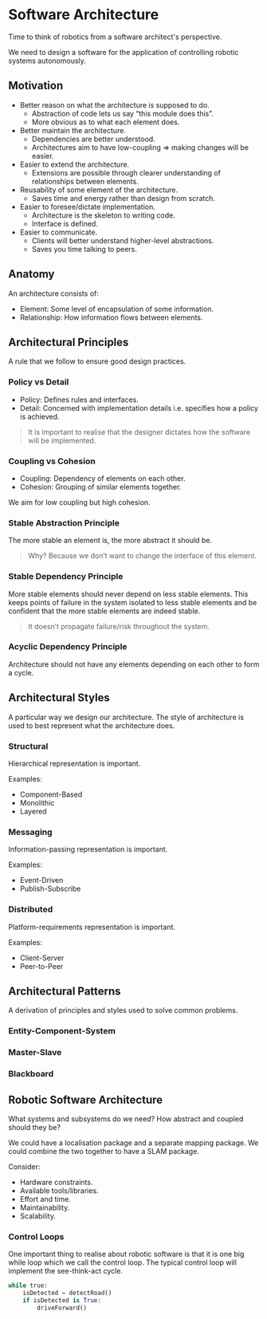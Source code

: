 # Software Architecture

Time to think of robotics from a software architect's perspective.

We need to design a software for the application of controlling robotic systems autonomously.

## Motivation

- Better reason on what the architecture is supposed to do.
    - Abstraction of code lets us say “this module does this”.
    - More obvious as to what each element does.
- Better maintain the architecture.
    - Dependencies are better understood.
    - Architectures aim to have low-coupling => making changes will be easier. 
- Easier to extend the architecture.
    - Extensions are possible through clearer understanding of relationships between elements.
- Reusability of some element of the architecture.
    - Saves time and energy rather than design from scratch.
- Easier to foresee/dictate implementation.
    - Architecture is the skeleton to writing code.
    - Interface is defined.
- Easier to communicate.
    - Clients will better understand higher-level abstractions.
    - Saves you time talking to peers.

## Anatomy

An architecture consists of:
- Element: Some level of encapsulation of some information.
- Relationship: How information flows between elements.

## Architectural Principles

A rule that we follow to ensure good design practices.

### Policy vs Detail

- Policy: Defines rules and interfaces.
- Detail: Concerned with implementation details i.e. specifies how a policy is achieved.

> It is important to realise that the designer dictates how the software will be implemented.

### Coupling vs Cohesion

- Coupling: Dependency of elements on each other.
- Cohesion: Grouping of similar elements together.

We aim for low coupling but high cohesion.

### Stable Abstraction Principle

The more stable an element is, the more abstract it should be.

> Why? Because we don’t want to change the interface of this element.

### Stable Dependency Principle

More stable elements should never depend on less stable elements. This keeps points of failure in the system isolated to less stable elements and be confident that the more stable elements are indeed stable.

> It doesn’t propagate failure/risk throughout the system.

### Acyclic Dependency Principle

Architecture should not have any elements depending on each other to form a cycle.

## Architectural Styles

A particular way we design our architecture. The style of architecture is used to best represent what the architecture does.

### Structural

Hierarchical representation is important.

Examples:
- Component-Based
- Monolithic
- Layered

### Messaging

Information-passing representation is important.

Examples:
- Event-Driven
- Publish-Subscribe

### Distributed

Platform-requirements representation is important.

Examples:
- Client-Server
- Peer-to-Peer

## Architectural Patterns

A derivation of principles and styles used to solve common problems.

### Entity-Component-System

### Master-Slave

### Blackboard

## Robotic Software Architecture

What systems and subsystems do we need? How abstract and coupled should they be?

We could have a localisation package and a separate mapping package. We could combine the two together to have a SLAM package.

Consider:
- Hardware constraints.
- Available tools/libraries.
- Effort and time.
- Maintainability.
- Scalability.

### Control Loops

One important thing to realise about robotic software is that it is one big while loop which we call the control loop. The typical control loop will implement the see-think-act cycle.

```python
while true:
    isDetected = detectRoad()
    if isDetected is True:
        driveForward()
```